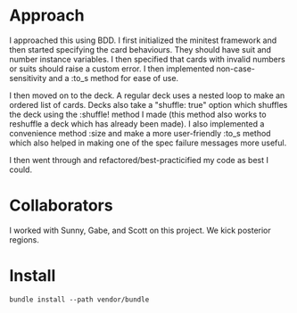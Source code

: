 # Approach

I approached this using BDD. I first initialized the minitest framework
and then started specifying the card behaviours. They should have suit and
number instance variables. I then specified that cards with invalid numbers
or suits should raise a custom error. I then implemented non-case-sensitivity
and a :to_s method for ease of use.

I then moved on to the deck. A regular deck uses a nested loop to make
an ordered list of cards. Decks also take a "shuffle: true" option which
shuffles the deck using the :shuffle! method I made (this method also
works to reshuffle a deck which has already been made). I also implemented
a convenience method :size and make a more user-friendly :to_s method
which also helped in making one of the spec failure messages more useful.

I then went through and refactored/best-practicified my code as best I could.

# Collaborators

I worked with Sunny, Gabe, and Scott on this project.
We kick posterior regions.

# Install

```
bundle install --path vendor/bundle
```
